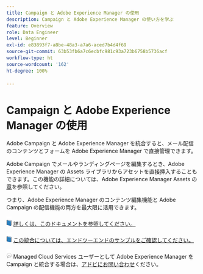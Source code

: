 ```yaml
---
title: Campaign と Adobe Experience Manager の使用
description: Campaign と Adobe Experience Manager の使い方を学ぶ
feature: Overview
role: Data Engineer
level: Beginner
exl-id: e83893f7-a8be-48a3-a7a6-aced7b4d4f69
source-git-commit: 63b53fb6a7c6ecbfc981c93a723b6758b5736acf
workflow-type: ht
source-wordcount: '162'
ht-degree: 100%

---
```


# Campaign と Adobe Experience Manager の使用

Adobe Campaign と Adobe Experience Manager を統合すると、メール配信のコンテンツとフォームを Adobe Experience Manager で直接管理できます。

Adobe Campaign でメールやランディングページを編集するとき、Adobe Experience Manager の Assets ライブラリからアセットを直接挿入することもできます。この機能の詳細については、Adobe Experience Manager Assets の[章](https://experienceleague.adobe.com/docs/experience-manager-cloud-service/assets/overview.html?lang=ja)を参照してください。

つまり、Adobe Experience Manager のコンテンツ編集機能と Adobe Campaign の配信機能の両方を最大限に活用できます。

![](../assets/do-not-localize/book.png) [詳しくは、このドキュメントを参照してください。](https://experienceleague.adobe.com/docs/experience-manager-65/administering/integration/campaignonpremise.html?lang=ja#aem-and-adobe-campaign-integration-workflow)

![](../assets/do-not-localize/book.png) [この統合については、エンドツーエンドのサンプルをご確認してください。](https://experienceleague.adobe.com/docs/campaign-classic/using/integrating-with-adobe-experience-cloud/adobe-experience-manager/creating-an-experience-manager-newsletter.html?lang=ja#integrating-with-adobe-experience-cloud)

![](../assets/do-not-localize/speech.png) Managed Cloud Services ユーザーとして Adobe Experience Manager を Campaign と統合する場合は、[アドビにお問い合わせ](../start/campaign-faq.md#support)ください。
